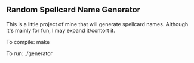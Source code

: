 ## Random Spellcard Name Generator ##
This is a little project of mine that will generate spellcard names. Although it's mainly for fun, I may expand it/contort it.

To compile:
make

To run:
./generator